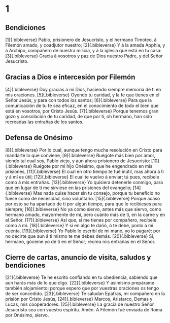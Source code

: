 # 1 
## Bendiciones
[1]{.bibleverse} Pablo, prisionero de Jesucristo, y el hermano Timoteo, á Filemón amado, y coadjutor nuestro; 
[2]{.bibleverse} Y á la amada Apphia, y á Archîpo, compañero de nuestra milicia, y á la iglesia que está en tu casa: 
[3]{.bibleverse} Gracia á vosotros y paz de Dios nuestro Padre, y del Señor Jesucristo.

## Gracias a Dios e intercesión por Filemón
 
[4]{.bibleverse} Doy gracias á mi Dios, haciendo siempre memoria de ti en mis oraciones. 
[5]{.bibleverse} Oyendo tu caridad, y la fe que tienes en el Señor Jesús, y para con todos los santos; 
[6]{.bibleverse} Para que la comunicación de tu fe sea eficaz, en el conocimiento de todo el bien que está en vosotros, por Cristo Jesús. 
[7]{.bibleverse} Porque tenemos gran gozo y consolación de tu caridad, de que por ti, oh hermano, han sido recreadas las entrañas de los santos.

## Defensa de Onésimo
 
[8]{.bibleverse} Por lo cual, aunque tengo mucha resolución en Cristo para mandarte lo que conviene, 
[9]{.bibleverse} Ruégote más bien por amor, siendo tal cual soy, Pablo viejo, y aun ahora prisionero de Jesucristo: 
[10]{.bibleverse} Ruégote por mi hijo Onésimo, que he engendrado en mis prisiones, 
[11]{.bibleverse} El cual en otro tiempo te fué inútil, mas ahora á ti y á mí es útil; 
[12]{.bibleverse} El cual te vuelvo á enviar; tú pues, recíbele como á mis entrañas. 
[13]{.bibleverse} Yo quisiera detenerle conmigo, para que en lugar de ti me sirviese en las prisiones del evangelio; 
[14]{.bibleverse} Mas nada quise hacer sin tu consejo, porque tu beneficio no fuese como de necesidad, sino voluntario. 
[15]{.bibleverse} Porque acaso por esto se ha apartado de ti por algún tiempo, para que le recibieses para siempre; 
[16]{.bibleverse} No ya como siervo, antes más que siervo, como hermano amado, mayormente de mí, pero cuánto más de ti, en la carne y en el Señor. 
[17]{.bibleverse} Así que, si me tienes por compañero, recíbele como á mí. 
[18]{.bibleverse} Y si en algo te dañó, ó te debe, ponlo á mi cuenta. 
[19]{.bibleverse} Yo Pablo lo escribí de mi mano, yo lo pagaré: por no decirte que aun á ti mismo te me debes demás. 
[20]{.bibleverse} Sí, hermano, góceme yo de ti en el Señor; recrea mis entrañas en el Señor.

## Cierre de cartas, anuncio de visita, saludos y bendiciones
 
[21]{.bibleverse} Te he escrito confiando en tu obediencia, sabiendo que aun harás más de lo que digo. 
[22]{.bibleverse} Y asimismo prepárame también alojamiento; porque espero que por vuestras oraciones os tengo de ser concedido. 
[23]{.bibleverse} Te saludan Epafras, mi compañero en la prisión por Cristo Jesús, 
[24]{.bibleverse} Marcos, Aristarco, Demas y Lucas, mis cooperadores. 
[25]{.bibleverse} La gracia de nuestro Señor Jesucristo sea con vuestro espíritu. Amén. A Filemón fué enviada de Roma por Onésimo, siervo. 